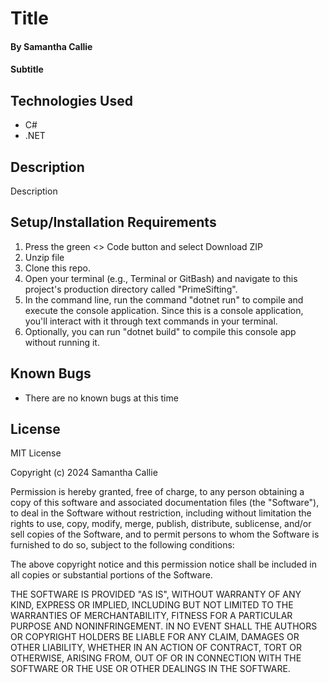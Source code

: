 # Title

#### By **Samantha Callie**

#### Subtitle

## Technologies Used

* C#
* .NET

## Description

Description

## Setup/Installation Requirements

1. Press the green <> Code button and select Download ZIP
2. Unzip file
3. Clone this repo.
4. Open your terminal (e.g., Terminal or GitBash) and navigate to this project's production directory called "PrimeSifting".
5. In the command line, run the command "dotnet run" to compile and execute the console application. Since this is a console application, you'll interact with it through text commands in your terminal.
6. Optionally, you can run "dotnet build" to compile this console app without running it.

## Known Bugs

* There are no known bugs at this time

## License

MIT License

Copyright (c) 2024 Samantha Callie

Permission is hereby granted, free of charge, to any person obtaining a copy
of this software and associated documentation files (the "Software"), to deal
in the Software without restriction, including without limitation the rights
to use, copy, modify, merge, publish, distribute, sublicense, and/or sell
copies of the Software, and to permit persons to whom the Software is
furnished to do so, subject to the following conditions:

The above copyright notice and this permission notice shall be included in all
copies or substantial portions of the Software.

THE SOFTWARE IS PROVIDED "AS IS", WITHOUT WARRANTY OF ANY KIND, EXPRESS OR
IMPLIED, INCLUDING BUT NOT LIMITED TO THE WARRANTIES OF MERCHANTABILITY,
FITNESS FOR A PARTICULAR PURPOSE AND NONINFRINGEMENT. IN NO EVENT SHALL THE
AUTHORS OR COPYRIGHT HOLDERS BE LIABLE FOR ANY CLAIM, DAMAGES OR OTHER
LIABILITY, WHETHER IN AN ACTION OF CONTRACT, TORT OR OTHERWISE, ARISING FROM,
OUT OF OR IN CONNECTION WITH THE SOFTWARE OR THE USE OR OTHER DEALINGS IN THE
SOFTWARE.